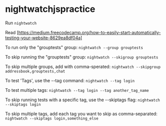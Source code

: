 # nightwatchjspractice

Run ```nightwatch```

Read [https://medium.freecodecamp.org/how-to-easily-start-automatically-testing-your-website-8629ea8df04a]

To run only the "grouptests" group:
```nightwatch --group grouptests```

To skip running the "grouptests" group:
```nightwatch --skigroup grouptests```

To skip multiple groups, add with comma-sperated:
```nightwatch --skipgroup addressbook,grouptests,chat```

To test 'Tags', use the --tag command:
```nightwatch --tag login```

To test multiple tags:
```nightwatch --tag login --tag another_tag_name```

To skip running tests with a specific tag, use the --skiptags flag:
```nightwatch --skiptags login```

To skip multiple tags, add each tag you want to skip as comma-separated:
```nightwatch --skiptags login,something_else```
